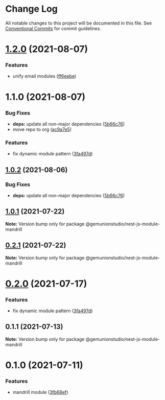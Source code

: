 # Change Log

All notable changes to this project will be documented in this file.
See [Conventional Commits](https://conventionalcommits.org) for commit guidelines.

# [1.2.0](https://github.com/gemunionstudio/common-packages/compare/@gemunionstudio/nest-js-module-mandrill@1.1.0...@gemunionstudio/nest-js-module-mandrill@1.2.0) (2021-08-07)


### Features

* unify email modules ([ff6eebe](https://github.com/gemunionstudio/common-packages/commit/ff6eebec500a2ab07077ac216879ec5af7c362e3))





# 1.1.0 (2021-08-07)


### Bug Fixes

* **deps:** update all non-major dependencies ([5b66c76](https://github.com/gemunionstudio/common-packages/commit/5b66c76f423364d3a15c5cbfcbf9f70167542217))
* move repo to org ([ac9a7e5](https://github.com/gemunionstudio/common-packages/commit/ac9a7e51e47bf69ef30b19abbc67274405c13200))


### Features

* fix dynamic module pattern ([3fa497d](https://github.com/gemunionstudio/common-packages/commit/3fa497d59882060f4e72ff7f4db1c704656b77da))





## [1.0.2](https://github.com/gemunionstudio/common-packages/compare/@gemunionstudio/nest-js-module-mandrill@1.0.1...@gemunionstudio/nest-js-module-mandrill@1.0.2) (2021-08-06)


### Bug Fixes

* **deps:** update all non-major dependencies ([5b66c76](https://github.com/gemunionstudio/common-packages/commit/5b66c76f423364d3a15c5cbfcbf9f70167542217))





## [1.0.1](https://github.com/gemunionstudio/common-packages/compare/@gemunionstudio/nest-js-module-mandrill@0.2.1...@gemunionstudio/nest-js-module-mandrill@1.0.1) (2021-07-22)

**Note:** Version bump only for package @gemunionstudio/nest-js-module-mandrill





## [0.2.1](https://github.com/gemunionstudio/common-packages/compare/@gemunionstudio/nest-js-module-mandrill@0.2.0...@gemunionstudio/nest-js-module-mandrill@0.2.1) (2021-07-22)

**Note:** Version bump only for package @gemunionstudio/nest-js-module-mandrill





# [0.2.0](https://github.com/gemunionstudio/common-packages/compare/@gemunionstudio/nest-js-module-mandrill@0.1.1...@gemunionstudio/nest-js-module-mandrill@0.2.0) (2021-07-17)


### Features

* fix dynamic module pattern ([3fa497d](https://github.com/gemunionstudio/common-packages/commit/3fa497d59882060f4e72ff7f4db1c704656b77da))





## 0.1.1 (2021-07-13)

**Note:** Version bump only for package @gemunionstudio/nest-js-module-mandrill





# 0.1.0 (2021-07-11)


### Features

* mandrill module ([3fb68ef](https://github.com/gemunionstudio/common-packages/commit/3fb68efec5e4c99cef714441793f204de8098473))
